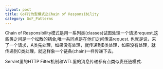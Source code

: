 ```yaml
---
layout: post
title: GoF行为型模式之Chain of Responsibility
category: GoF_Patterns
---
```


Chain of Responsibility模式是用一系列类(classes)试图处理一个请求request,这些类之间是一个松散的耦合,唯一共同点是在他们之间传递request. 也就是说，来了一个请求，A类先处理，如果没有处理，就传递到B类处理，如果没有处理，就传递到C类处理，就这样象一个链条(chain)一样传递下去。

Servlet里的HTTP Filter机制和WTL里的消息传递都有点类似责任链模式.
